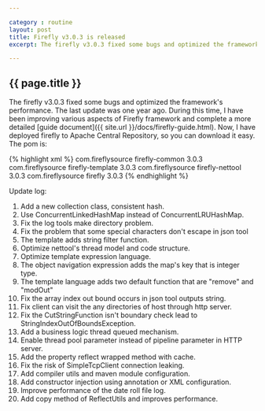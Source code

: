 ```yaml
---

category : routine
layout: post
title: Firefly v3.0.3 is released
excerpt: The firefly v3.0.3 fixed some bugs and optimized the framework's performance. The last update was one year ago. During this time, I have been improving various aspects of Firefly framework. Now, I have deployed firefly to Apache Central Repository, so you can download it easy. Please click view all to see the detail.

---
```



## {{ page.title }} ##

The firefly v3.0.3 fixed some bugs and optimized the framework's performance. The last update was one year ago. During this time, I have been improving various aspects of Firefly framework and complete a more detailed [guide document]({{ site.url }}/docs/firefly-guide.html). Now, I have deployed firefly to Apache Central Repository, so you can download it easy. The pom is:

{% highlight xml %}
<dependency>
  <groupId>com.fireflysource</groupId>
  <artifactId>firefly-common</artifactId>
  <version>3.0.3</version>
</dependency>
<dependency>
  <groupId>com.fireflysource</groupId>
  <artifactId>firefly-template</artifactId>
  <version>3.0.3</version>
</dependency>
<dependency>
  <groupId>com.fireflysource</groupId>
  <artifactId>firefly-nettool</artifactId>
  <version>3.0.3</version>
</dependency>
<dependency>
  <groupId>com.fireflysource</groupId>
  <artifactId>firefly</artifactId>
  <version>3.0.3</version>
</dependency>
{% endhighlight %}
 

Update log:  

1. Add a new collection class, consistent hash.
2. Use ConcurrentLinkedHashMap instead of ConcurrentLRUHashMap.
3. Fix the log tools make directory problem.
4. Fix the problem that some special characters don't escape in json tool
5. The template adds string filter function.
6. Optimize nettool's thread model and code structure.
7. Optimize template expression language.
8. The object navigation expression adds the map's key that is integer type.
9. The template language adds two default function that are "remove" and "modOut"
10. Fix the array index out bound occurs in json tool outputs string.
11. Fix client can visit the any directories of host through http server.
12. Fix the CutStringFunction isn't boundary check lead to StringIndexOutOfBoundsException.
13. Add a business logic thread queued mechanism.
14. Enable thread pool parameter instead of pipeline parameter in HTTP server.
15. Add the property reflect wrapped method with cache.
16. Fix the risk of SimpleTcpClient connection leaking.
17. Add compiler utils and maven module configuration.
18. Add constructor injection using annotation or XML configuration.
19. Improve performance of the date roll file log.
20. Add copy method of ReflectUtils and improves performance.

